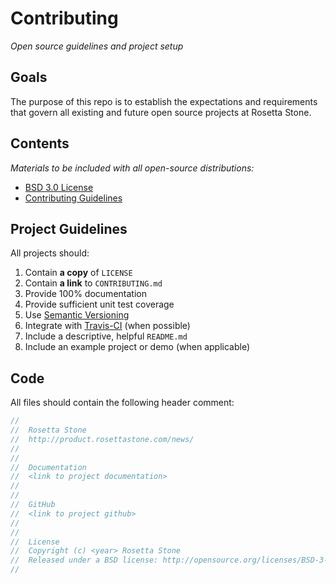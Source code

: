 # Contributing

*Open source guidelines and project setup*

## Goals

The purpose of this repo is to establish the expectations and requirements that govern all existing and future open source projects at Rosetta Stone.

## Contents

*Materials to be included with all open-source distributions:*

* [BSD 3.0 License](https://github.com/rosettastone/Contributing/blob/master/LICENSE)
* [Contributing Guidelines](https://github.com/rosettastone/Contributing/blob/master/CONTRIBUTING.md)

## Project Guidelines

All projects should:

1. Contain **a copy** of `LICENSE`
2. Contain **a link** to `CONTRIBUTING.md`
3. Provide 100% documentation
4. Provide sufficient unit test coverage
5. Use [Semantic Versioning](http://semver.org)
6. Integrate with [Travis-CI](https://travis-ci.org) (when possible)
7. Include a descriptive, helpful `README.md`
8. Include an example project or demo (when applicable)

## Code

All files should contain the following header comment:

````c
//
//  Rosetta Stone
//  http://product.rosettastone.com/news/
//
//
//  Documentation
//  <link to project documentation>
//
//
//  GitHub
//  <link to project github>
//
//
//  License
//  Copyright (c) <year> Rosetta Stone
//  Released under a BSD license: http://opensource.org/licenses/BSD-3-Clause
//
````
